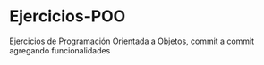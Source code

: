 # Ejercicios-POO
Ejercicios de Programación Orientada a Objetos, commit a commit agregando funcionalidades
